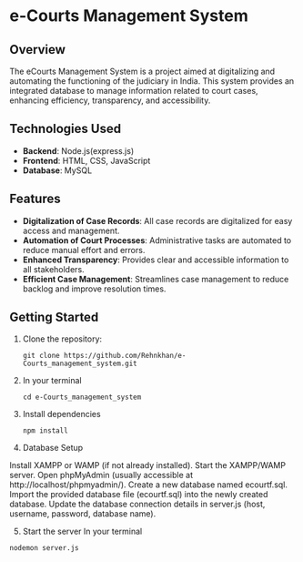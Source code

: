 # e-Courts Management System

## Overview
The eCourts Management System is a project aimed at digitalizing and automating the functioning of the judiciary in India. This system provides an integrated database to manage information related to court cases, enhancing efficiency, transparency, and accessibility.

## Technologies Used
- **Backend**: Node.js(express.js) 
- **Frontend**: HTML, CSS, JavaScript
- **Database**: MySQL

## Features
- **Digitalization of Case Records**: All case records are digitalized for easy access and management.
- **Automation of Court Processes**: Administrative tasks are automated to reduce manual effort and errors.
- **Enhanced Transparency**: Provides clear and accessible information to all stakeholders.
- **Efficient Case Management**: Streamlines case management to reduce backlog and improve resolution times.


## Getting Started
1. Clone the repository:
   ```
   git clone https://github.com/Rehnkhan/e-Courts_management_system.git

2. In your terminal 
    ```
    cd e-Courts_management_system 

3. Install dependencies
    ```
    npm install

4. Database Setup

Install XAMPP or WAMP (if not already installed).
Start the XAMPP/WAMP server.
Open phpMyAdmin (usually accessible at http://localhost/phpmyadmin/).
Create a new database named ecourtf.sql.
Import the provided database file (ecourtf.sql) into the newly created database.
Update the database connection details in server.js (host, username, password, database name).

5. Start the server In your terminal 
```
nodemon server.js


